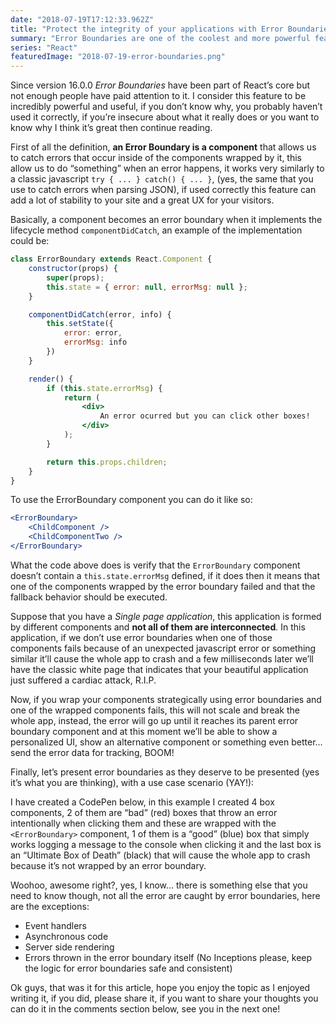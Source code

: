 ```yaml
---
date: "2018-07-19T17:12:33.962Z"
title: "Protect the integrity of your applications with Error Boundaries"
summary: "Error Boundaries are one of the coolest and more powerful features that we have today in react, it allow us to protect our applications and add security layers to our project."
series: "React"
featuredImage: "2018-07-19-error-boundaries.png"
---
```



Since version 16.0.0  _Error Boundaries_  have been part of React’s core but not enough people have paid attention to it. I consider this feature to be incredibly powerful and useful, if you don’t know why, you probably haven’t used it correctly, if you’re insecure about what it really does or you want to know why I think it’s great then continue reading.

First of all the definition,  **an Error Boundary is a component**  that allows us to catch errors that occur inside of the components wrapped by it, this allow us to do “something” when an error happens, it works very similarly to a classic javascript  `try { ... } catch() { ... }`, (yes, the same that you use to catch errors when parsing JSON), if used correctly this feature can add a lot of stability to your site and a great UX for your visitors.

Basically, a component becomes an error boundary when it implements the lifecycle method  `componentDidCatch`, an example of the implementation could be:

```jsx
class ErrorBoundary extends React.Component {
    constructor(props) {
        super(props);
        this.state = { error: null, errorMsg: null };
    }

    componentDidCatch(error, info) {
        this.setState({
            error: error,
            errorMsg: info
        })
    }

    render() {
        if (this.state.errorMsg) {
            return (
                <div>
                    An error ocurred but you can click other boxes!
                </div>
            );
        }

        return this.props.children;
    }
}
```

To use the ErrorBoundary component you can do it like so:

```jsx
<ErrorBoundary>
    <ChildComponent />
    <ChildComponentTwo />
</ErrorBoundary>
```

What the code above does is verify that the  `ErrorBoundary`  component doesn’t contain a  `this.state.errorMsg` defined, if it does then it means that one of the components wrapped by the error boundary failed and that the fallback behavior should be executed.

Suppose that you have a  _Single page application_, this application is formed by different components and  **not all of them are interconnected**_._  In this application, if we don’t use error boundaries when one of those components fails because of an unexpected javascript error or something similar it’ll cause the whole app to crash and a few milliseconds later we’ll have the classic white page that indicates that your beautiful application just suffered a cardiac attack, R.I.P.

Now, if you wrap your components strategically using error boundaries and one of the wrapped components fails, this will not scale and break the whole app, instead, the error will go up until it reaches its parent error boundary component and at this moment we’ll be able to show a personalized UI, show an alternative component or something even better… send the error data for tracking, BOOM!

Finally, let’s present error boundaries as they deserve to be presented (yes it’s what you are thinking), with a use case scenario (YAY!):

I have created a CodePen below, in this example I created 4 box components, 2 of them are “bad” (red) boxes that throw an error intentionally when clicking them and these are wrapped with the  `<ErrorBoundary>`  component, 1 of them is a “good” (blue) box that simply works logging a message to the console when clicking it and the last box is an “Ultimate Box of Death” (black) that will cause the whole app to crash because it’s not wrapped by an error boundary.

Woohoo, awesome right?, yes, I know… there is something else that you need to know though, not all the error are caught by error boundaries, here are the exceptions:

-   Event handlers
-   Asynchronous code
-   Server side rendering
-   Errors thrown in the error boundary itself (No Inceptions please, keep the logic for error boundaries safe and consistent)

Ok guys, that was it for this article, hope you enjoy the topic as I enjoyed writing it, if you did, please share it, if you want to share your thoughts you can do it in the comments section below, see you in the next one!
